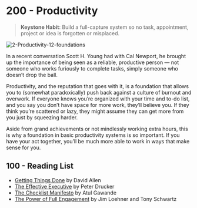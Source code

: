 # 200 - Productivity

> **Keystone Habit**: Build a full-capture system so no task, appointment, project or idea is forgotten or misplaced.

![2-Productivity-12-foundations](https://github.com/user-attachments/assets/90f2ec82-8dfe-46e7-9257-a6b080a3c0d3)

In a recent conversation Scott H. Young had with Cal Newport, he brought up the importance of being seen as a reliable, productive person — not someone who works furiously to complete tasks, simply someone who doesn’t drop the ball.

Productivity, and the reputation that goes with it, is a foundation that allows you to (somewhat paradoxically) push back against a culture of burnout and overwork. If everyone knows you’re organized with your time and to-do list, and you say you don’t have space for more work, they’ll believe you. If they think you’re scattered or lazy, they might assume they can get more from you just by squeezing harder.

Aside from grand achievements or not mindlessly working extra hours, this is why a foundation in basic productivity systems is so important. If you have your act together, you’ll be much more able to work in ways that make sense for you.

## 100 - Reading List

- [Getting Things Done](https://www.amazon.com/Getting-Things-Done-Stress-Free-Productivity/dp/0143126563/) by David Allen
- [The Effective Executive](https://www.amazon.com/Effective-Executive-Definitive-Harperbusiness-Essentials/dp/0060833459/) by Peter Drucker
- [The Checklist Manifesto](https://www.amazon.com/Checklist-Manifesto-How-Things-Right/dp/0312430000/) by Atul Gawande
- [The Power of Full Engagement](https://www.amazon.com/Power-Full-Engagement-Managing-Performance/dp/0743226755/) by Jim Loehner and Tony Schwartz
